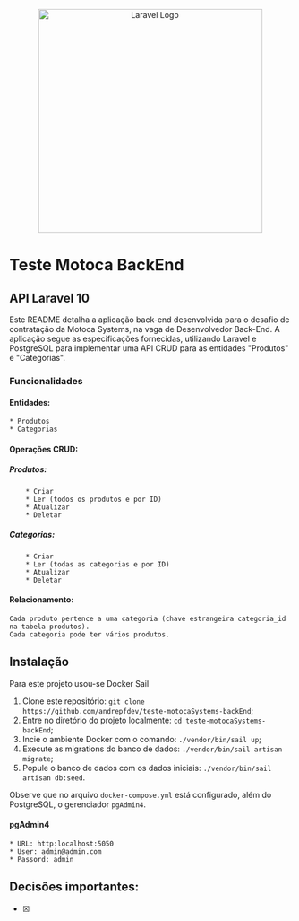 <p align="center"><a href="https://laravel.com" target="_blank"><img src="https://raw.githubusercontent.com/laravel/art/master/logo-lockup/5%20SVG/2%20CMYK/1%20Full%20Color/laravel-logolockup-cmyk-red.svg" width="400" alt="Laravel Logo"></a></p>


# Teste Motoca BackEnd
## API Laravel 10

Este README detalha a aplicação back-end desenvolvida para o desafio de contratação da Motoca Systems, na vaga de Desenvolvedor Back-End. A aplicação segue as especificações fornecidas, utilizando Laravel e PostgreSQL para implementar uma API CRUD para as entidades "Produtos" e "Categorias".

### Funcionalidades

#### Entidades:
    * Produtos
    * Categorias

#### Operações CRUD:    
   ##### Produtos:
        * Criar
        * Ler (todos os produtos e por ID)
        * Atualizar
        * Deletar

   ##### Categorias:
        * Criar
        * Ler (todas as categorias e por ID)
        * Atualizar
        * Deletar

#### Relacionamento:

    Cada produto pertence a uma categoria (chave estrangeira categoria_id na tabela produtos).
    Cada categoria pode ter vários produtos.    

## Instalação

Para este projeto usou-se Docker Sail

1.  Clone este repositório: `git clone https://github.com/andrepfdev/teste-motocaSystems-backEnd`;
2.  Entre no diretório do projeto localmente: `cd teste-motocaSystems-backEnd`;
3.  Incie o ambiente Docker com o comando: `./vendor/bin/sail up`;
4.  Execute as migrations do banco de dados: `./vendor/bin/sail artisan migrate`;
5.  Popule o banco de dados com os dados iniciais: `./vendor/bin/sail artisan db:seed`.

Observe que no arquivo `docker-compose.yml` está configurado, além do PostgreSQL, o gerenciador `pgAdmin4`.

#### pgAdmin4
    * URL: http:localhost:5050
    * User: admin@admin.com
    * Passord: admin

## Decisões importantes:
-[x]  

